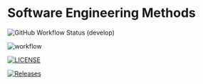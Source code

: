 # Software Engineering Methods
![GitHub Workflow Status (develop)](https://img.shields.io/github/actions/workflow/status/Kaung-K-H/hontestrepo/main.yml?branch=develop)

![workflow](https://github.com/Kaung-K-H/hontestrepo/actions/workflows/main.yml/badge.svg)

[![LICENSE](https://img.shields.io/github/license/Kaung-K-H/hontestrepo.svg?style=flat-square)](https://github.com/Kaung-K-H/hontestrepo/blob/master/LICENSE)

[![Releases](https://img.shields.io/github/release/Kaung-K-H/hontestrepo/all.svg?style=flat-square)](https://github.com/Kaung-K-H/hontestrepo/releases)
